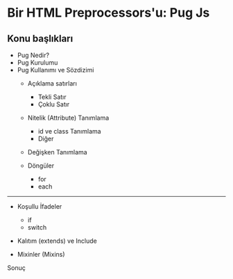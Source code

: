 # Bir HTML Preprocessors'u: Pug Js

## Konu başlıkları
- Pug Nedir?
- Pug Kurulumu
- Pug Kullanımı ve Sözdizimi
  - Açıklama satırları
    - Tekli Satır 
    - Çoklu Satır

  - Nitelik (Attribute) Tanımlama 
    - id ve class Tanımlama
    - Diğer
  - Değişken Tanımlama

  - Döngüler
    - for
    - each
---    
  - Koşullu İfadeler
    - if
    - switch
  
  - Kalıtım (extends) ve Include
  - Mixinler (Mixins)
  
Sonuç

